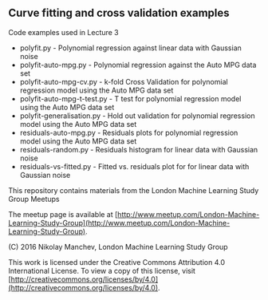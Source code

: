 ## Curve fitting and cross validation examples

Code examples used in Lecture 3

* polyfit.py - Polynomial regression against linear data with Gaussian noise
* polyfit-auto-mpg.py - Polynomial regression against the Auto MPG data set
* polyfit-auto-mpg-cv.py - k-fold Cross Validation for polynomial regression model using the Auto MPG data set
* polyfit-auto-mpg-t-test.py - T test for polynomial regression model using the Auto MPG data set
* polyfit-generalisation.py - Hold out validation for polynomial regression model using the Auto MPG data set
* residuals-auto-mpg.py - Residuals plots for polynomial regression model using the Auto MPG data set
* residuals-random.py - Residuals histogram for linear data with Gaussian noise
* residuals-vs-fitted.py - Fitted vs. residuals plot for for linear data with Gaussian noise

This repository contains materials from the London Machine Learning Study Group Meetups

The meetup page is available at [http://www.meetup.com/London-Machine-Learning-Study-Group](http://www.meetup.com/London-Machine-Learning-Study-Group).

(C) 2016 Nikolay Manchev, London Machine Learning Study Group

This work is licensed under the Creative Commons Attribution 4.0 International License. To view a copy of this license, visit [http://creativecommons.org/licenses/by/4.0](http://creativecommons.org/licenses/by/4.0).
